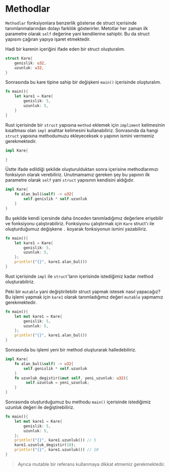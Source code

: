 # Methodlar

`Methodlar` fonksiyonlara benzerlik gösterse de struct içerisinde tanımlanmalarından dolayı farklılık gösterirler. Metotlar her zaman ilk parametre olarak `self` değerine yani kendilerine sahiptir. Bu da struct yapısını çağıran yapıya işaret etmektedir. 

Hadi bir karenin içeriğini ifade eden bir struct oluşturalım.

```Rust
struct Kare{
    genislik: u32,
    uzunluk: u32,
}
```

Sonrasında bu kare tipine sahip bir değişkeni `main()` içerisinde oluşturalım.

```Rust
fn main(){
    let kare1 = Kare{
        genislik: 5,
        uzunluk: 5,
    }
}
```

Rust içerisinde bir `struct` yapısına `method` eklemek için `impliment` kelimesinin kısaltması olan `impl` anahtar kelimesini kullanabiliriz. Sonrasında da hangi `struct` yapısına methodumuzu ekleyeceksek o yapının ismini vermemiz gerekmektedir.

```Rust
impl Kare{

}
```

Üstte ifade edildiği şekilde oluşturulduktan sonra içerisine methodlarımızı fonksiyon olarak verebiliriz. Unutmamamız gereken şey bu yapının ilk parametre olarak `self` yani `struct` yapısının kendisini aldığıdır. 

```Rust
impl Kare{
    fn alan_bul(&self) -> u32{
        self.genislik * self.uzunluk
    }
}
```

Bu şekilde kendi içersinde daha önceden tanımladığımız değerlere erişebilir ve fonksiyonu çalıştırabiliriz. Fonksiyonu çalıştırmak için `Kare` struct'ı ile oluşturduğumuz değişkene `.` koyarak fonksiyonun ismini yazabiliriz.

```Rust
fn main(){
    let kare1 = Kare{
        genislik: 5,
        uzunluk: 5,
    };
    println!("{}", kare1.alan_bul())
}
```

Rust içerisinde `impl` ile `struct`'ların içerisinde istediğimiz kadar method oluşturabiliriz.

Peki bir `mutable` yani değiştirilebilir struct yapmak istesek nasıl yapacağız? Bu işlemi yapmak için `kare1` olarak tanımladığımız değeri `mutable` yapmamız gerekmektedir. 

```Rust
fn main(){
    let mut kare1 = Kare{
        genislik: 5,
        uzunluk: 5,
    };
    println!("{}", kare1.alan_bul())
}
```

Sonrasında bu işlemi yeni bir method oluşturarak halledebiliriz.

```Rust
impl Kare{
    fn alan_bul(&self) -> u32{
        self.genislik * self.uzunluk
    }
    fn uzunluk_degistir(&mut self, yeni_uzunluk: u32){
         self.uzunluk = yeni_uzunluk;
    }
}
```

Sonrasında oluşturduğumuz bu methodu `main()` içerisinde istediğimiz uzunluk değeri ile değiştirebiliriz.

```Rust
fn main(){
    let mut kare1 = Kare{
        genislik: 5,
        uzunluk: 5,
    };
    println!("{}", kare1.uzunluk()) // 5
    kare1.uzunluk_degistir(10);
    println!("{}", kare1.uzunluk()) // 10
}
```

> Ayrıca mutable bir referans kullanmaya dikkat etmemiz gerekmektedir.

